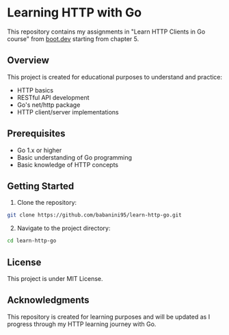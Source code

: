 # Learning HTTP with Go

This repository contains my assignments in "Learn HTTP Clients in Go course" from [boot.dev](https://www.boot.dev/courses/learn-http-clients-golang) starting from chapter 5.

## Overview

This project is created for educational purposes to understand and practice:
- HTTP basics
- RESTful API development
- Go's net/http package
- HTTP client/server implementations

## Prerequisites

- Go 1.x or higher
- Basic understanding of Go programming
- Basic knowledge of HTTP concepts

## Getting Started

1. Clone the repository:
```bash
git clone https://github.com/babanini95/learn-http-go.git
```

2. Navigate to the project directory:
```bash
cd learn-http-go
```

## License

This project is under MIT License.

## Acknowledgments

This repository is created for learning purposes and will be updated as I progress through my HTTP learning journey with Go.